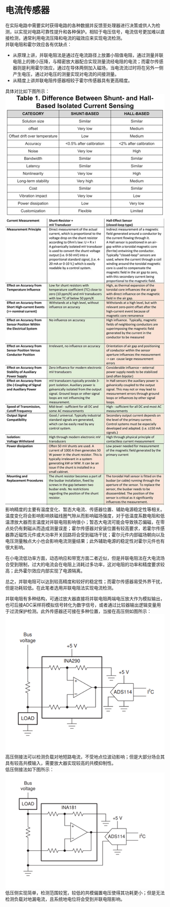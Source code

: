 # 电流传感器
在实际电路中需要实时获得电路的各种数据并反馈至处理器进行决策或供人为检测，以实现对电路可靠性提升和各种保护。相较于电压信号，电流信号更加难以直接检测，通常利用电流压降和电流的磁效应来实现电流检测。  
并联电阻和霍尔效应各有优缺点：
* 从原理上讲，并联电阻法是通过在电流路径上放置小阻值电阻，通过测量并联电阻上的微小压降，与精密放大器配合实现测量流经电阻的电流；而霍尔传感器则是利用霍尔效应，通过在导体两侧加入磁场，当电流流过时将在另外一侧产生电压，通过对电压的测量实现对电流的间接测量。
* 从精度上讲并联电阻传感器相较于霍尔传感器具有更高精度。  

具体对比如下图所示：
![方案对比1](https://github.com/HUSTdzc/Current_Sensing/blob/main/IMAGE/Screenshot%202024-05-08%20160746.png)  
![方案对比2](https://github.com/HUSTdzc/Current_Sensing/blob/main/IMAGE/ShuntVHall_Together-600x1080.jpg)  
影响精度的主要有温度变化、暂态大电流、传感器位置、辅助电源稳定性等相关。温度变化将会影响影响铁磁线圈气隙从而影响磁场强度，对于低温度系数电阻和低温漂放大器而言温度对并联电阻影响很小；暂态大电流可能会导致铁芯偏磁，在零点处仍有剩磁从而造成测量误差；霍尔传感器对安装位置有较高要求，若霍尔传感器靠近磁性元件或大功率开关回路将会受到磁场干扰；霍尔元件内部磁场朝向以及电压测量触点大小也会影响电流测量结果；此外辅助电源的稳定性对霍尔元件也有很大影响。  

在小电流低功率方面，动态响应和带宽方面二者近似，但是并联电阻法在大电流场合受到限制，过大的电流会在电阻上消耗过多功率，这对电阻的功率和精度要求较高；此外霍尔效应内部实现了电源隔离。

总之，并联电阻可以达到较高精度和较好的稳定性；而霍尔传感器易受外界干扰，但是功耗较低。在此笔者选用并联电阻法实现电流检测。

并联电阻有多种结构，可通过放大器直接将并联电阻两端电压放大作为模拟输出，也可后接ADC采样将模拟信号转化为数字信号，或者通过比较器输出逻辑变量用于过流保护检测。此外传感器还可接在多种位置，当接在高压侧如图所示：
![高压侧电流检测](https://github.com/HUSTdzc/Current_Sensing/blob/main/IMAGE/Screenshot%202024-05-09%20190108.png)  
高压侧接法可以检测负载对地短路电流，不受地点位波动影响；但是大部分场合其具有较高共模输入，需要放大器实现较高的共模抑制性。  
低压侧接法如下图所示：
![低压侧电流检测](https://github.com/HUSTdzc/Current_Sensing/blob/main/IMAGE/Screenshot%202024-05-09%20190126.png)  
低压侧实现简单，检测范围较宽，较低的共模偏置电压使得其功耗更小；但是无法检测负载对地漏电流，且系统地电位将会受到并联电阻影响。  

